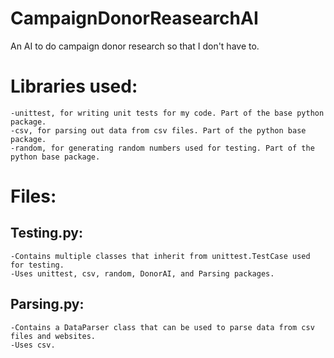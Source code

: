 # CampaignDonorReasearchAI
An AI to do campaign donor research so that I don't have to.

# Libraries used:
    -unittest, for writing unit tests for my code. Part of the base python package.
    -csv, for parsing out data from csv files. Part of the python base package.
    -random, for generating random numbers used for testing. Part of the python base package.

# Files:

##  Testing.py:
    -Contains multiple classes that inherit from unittest.TestCase used for testing.
    -Uses unittest, csv, random, DonorAI, and Parsing packages.

## Parsing.py:
    -Contains a DataParser class that can be used to parse data from csv files and websites.
    -Uses csv.
